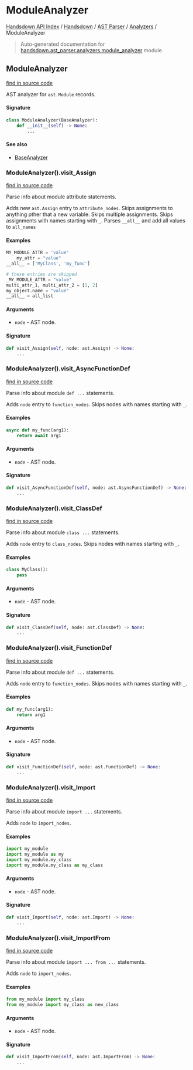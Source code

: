# ModuleAnalyzer

[Handsdown API Index](../../../README.md#handsdown-api-index) /
[Handsdown](../../index.md#handsdown) /
[AST Parser](../index.md#ast-parser) /
[Analyzers](./index.md#analyzers) /
ModuleAnalyzer

> Auto-generated documentation for [handsdown.ast_parser.analyzers.module_analyzer](https://github.com/vemel/handsdown/blob/main/handsdown/ast_parser/analyzers/module_analyzer.py) module.

## ModuleAnalyzer

[find in source code](https://github.com/vemel/handsdown/blob/main/handsdown/ast_parser/analyzers/module_analyzer.py#L11)

AST analyzer for `ast.Module` records.

#### Signature

```python
class ModuleAnalyzer(BaseAnalyzer):
    def __init__(self) -> None:
        ...
```

#### See also

- [BaseAnalyzer](./base_analyzer.md#baseanalyzer)

### ModuleAnalyzer().visit_Assign

[find in source code](https://github.com/vemel/handsdown/blob/main/handsdown/ast_parser/analyzers/module_analyzer.py#L127)

Parse info about module attribute statements.

Adds new `ast.Assign` entry to `attribute_nodes`.
Skips assignments to anything pther that a new variable.
Skips multiple assignments.
Skips assignments with names starting with `_`.
Parses `__all__` and add all values to `all_names`

#### Examples

```python
MY_MODULE_ATTR = 'value'
    my_attr = "value"
__all__ = ['MyClass', 'my_func']

# these entries are skipped
_MY_MODULE_ATTR = "value"
multi_attr_1, multi_attr_2 = [1, 2]
my_object.name = "value"
__all__ = all_list
```

#### Arguments

- `node` - AST node.

#### Signature

```python
def visit_Assign(self, node: ast.Assign) -> None:
    ...
```

### ModuleAnalyzer().visit_AsyncFunctionDef

[find in source code](https://github.com/vemel/handsdown/blob/main/handsdown/ast_parser/analyzers/module_analyzer.py#L109)

Parse info about module `def ...` statements.

Adds `node` entry to `function_nodes`.
Skips nodes with names starting with `_`.

#### Examples

```python
async def my_func(arg1):
    return await arg1
```

#### Arguments

- `node` - AST node.

#### Signature

```python
def visit_AsyncFunctionDef(self, node: ast.AsyncFunctionDef) -> None:
    ...
```

### ModuleAnalyzer().visit_ClassDef

[find in source code](https://github.com/vemel/handsdown/blob/main/handsdown/ast_parser/analyzers/module_analyzer.py#L58)

Parse info about module `class ...` statements.

Adds `node` entry to `class_nodes`.
Skips nodes with names starting with `_`.

#### Examples

```python
class MyClass():
    pass
```

#### Arguments

- `node` - AST node.

#### Signature

```python
def visit_ClassDef(self, node: ast.ClassDef) -> None:
    ...
```

### ModuleAnalyzer().visit_FunctionDef

[find in source code](https://github.com/vemel/handsdown/blob/main/handsdown/ast_parser/analyzers/module_analyzer.py#L91)

Parse info about module `def ...` statements.

Adds `node` entry to `function_nodes`.
Skips nodes with names starting with `_`.

#### Examples

```python
def my_func(arg1):
    return arg1
```

#### Arguments

- `node` - AST node.

#### Signature

```python
def visit_FunctionDef(self, node: ast.FunctionDef) -> None:
    ...
```

### ModuleAnalyzer().visit_Import

[find in source code](https://github.com/vemel/handsdown/blob/main/handsdown/ast_parser/analyzers/module_analyzer.py#L24)

Parse info about module `import ...` statements.

Adds `node` to `import_nodes`.

#### Examples

```python
import my_module
import my_module as my
import my_module.my_class
import my_module.my_class as my_class
```

#### Arguments

- `node` - AST node.

#### Signature

```python
def visit_Import(self, node: ast.Import) -> None:
    ...
```

### ModuleAnalyzer().visit_ImportFrom

[find in source code](https://github.com/vemel/handsdown/blob/main/handsdown/ast_parser/analyzers/module_analyzer.py#L42)

Parse info about module `import ... from ...` statements.

Adds `node` to `import_nodes`.

#### Examples

```python
from my_module import my_class
from my_module import my_class as new_class
```

#### Arguments

- `node` - AST node.

#### Signature

```python
def visit_ImportFrom(self, node: ast.ImportFrom) -> None:
    ...
```



